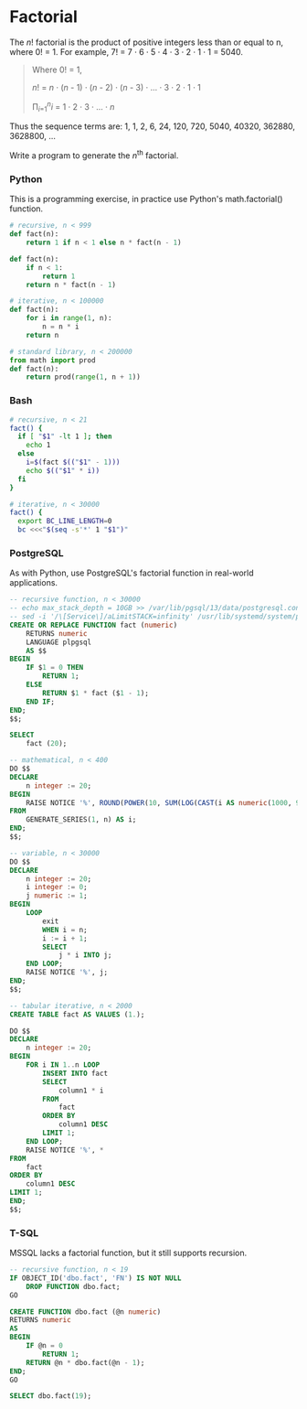 # Factorial

The *n*! factorial is the product of positive integers less than or equal to n, where 0! = 1. For example, 7! = 7 · 6 · 5 · 4 · 3 · 2 · 1 · 1 = 5040.

> Where 0! = 1,
> 
> *n*! = *n* · (*n* - 1) · (*n* - 2) · (*n* - 3) · ... · 3 · 2 · 1 · 1
>
> Π<sub>*i*=1</sub><sup>*n*</sup>*i* = 1 · 2 · 3 · ... · *n*

Thus the sequence terms are: 1, 1, 2, 6, 24, 120, 720, 5040, 40320, 362880, 3628800, ...

Write a program to generate the *n*<sup>th</sup> factorial.

### Python
This is a programming exercise, in practice use Python's math.factorial() function.
```python
# recursive, n < 999
def fact(n):
    return 1 if n < 1 else n * fact(n - 1)

def fact(n):
    if n < 1:
        return 1
    return n * fact(n - 1)

# iterative, n < 100000
def fact(n):
    for i in range(1, n):
        n = n * i
    return n

# standard library, n < 200000
from math import prod
def fact(n):
    return prod(range(1, n + 1))
```

### Bash
```bash
# recursive, n < 21
fact() {
  if [ "$1" -lt 1 ]; then
    echo 1
  else
    i=$(fact $(("$1" - 1)))
    echo $(("$1" * i))
  fi
}

# iterative, n < 30000
fact() {
  export BC_LINE_LENGTH=0
  bc <<<"$(seq -s'*' 1 "$1")"
```

### PostgreSQL
As with Python, use PostgreSQL's factorial function in real-world applications.
```sql
-- recursive function, n < 30000
-- echo max_stack_depth = 10GB >> /var/lib/pgsql/13/data/postgresql.conf
-- sed -i '/\[Service\]/aLimitSTACK=infinity' /usr/lib/systemd/system/postgresql-13.service
CREATE OR REPLACE FUNCTION fact (numeric)
    RETURNS numeric
    LANGUAGE plpgsql
    AS $$
BEGIN
    IF $1 = 0 THEN
        RETURN 1;
    ELSE
        RETURN $1 * fact ($1 - 1);
    END IF;
END;
$$;

SELECT
    fact (20);

-- mathematical, n < 400
DO $$
DECLARE
    n integer := 20;
BEGIN
    RAISE NOTICE '%', ROUND(POWER(10, SUM(LOG(CAST(i AS numeric(1000, 990))))))
FROM
    GENERATE_SERIES(1, n) AS i;
END;
$$;

-- variable, n < 30000
DO $$
DECLARE
    n integer := 20;
    i integer := 0;
    j numeric := 1;
BEGIN
    LOOP
        exit
        WHEN i = n;
        i := i + 1;
        SELECT
            j * i INTO j;
    END LOOP;
    RAISE NOTICE '%', j;
END;
$$;

-- tabular iterative, n < 2000
CREATE TABLE fact AS VALUES (1.);

DO $$
DECLARE
    n integer := 20;
BEGIN
    FOR i IN 1..n LOOP
        INSERT INTO fact
        SELECT
            column1 * i
        FROM
            fact
        ORDER BY
            column1 DESC
        LIMIT 1;
    END LOOP;
    RAISE NOTICE '%', *
FROM
    fact
ORDER BY
    column1 DESC
LIMIT 1;
END;
$$;
```

### T-SQL
MSSQL lacks a factorial function, but it still supports recursion.
```sql
-- recursive function, n < 19
IF OBJECT_ID('dbo.fact', 'FN') IS NOT NULL
    DROP FUNCTION dbo.fact;
GO

CREATE FUNCTION dbo.fact (@n numeric)
RETURNS numeric
AS
BEGIN
    IF @n = 0
        RETURN 1;
    RETURN @n * dbo.fact(@n - 1);
END;
GO

SELECT dbo.fact(19);
```
